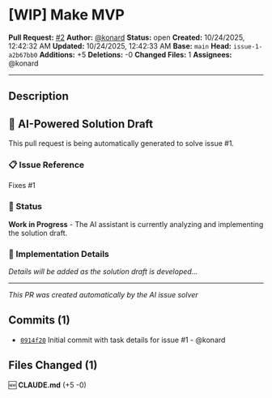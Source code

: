 # [WIP] Make MVP

**Pull Request:** [#2](https://github.com/link-foundation/gh-download-pull-request/pull/2)
**Author:** [@konard](https://github.com/konard)
**Status:** open
**Created:** 10/24/2025, 12:42:32 AM
**Updated:** 10/24/2025, 12:42:33 AM
**Base:** `main`
**Head:** `issue-1-a2b67bb0`
**Additions:** +5
**Deletions:** -0
**Changed Files:** 1
**Assignees:** @konard

---

## Description

## 🤖 AI-Powered Solution Draft

This pull request is being automatically generated to solve issue #1.

### 📋 Issue Reference
Fixes #1

### 🚧 Status
**Work in Progress** - The AI assistant is currently analyzing and implementing the solution draft.

### 📝 Implementation Details
_Details will be added as the solution draft is developed..._

---
*This PR was created automatically by the AI issue solver*

## Commits (1)

- [`0914f20`](https://github.com/link-foundation/gh-download-pull-request/commit/0914f20e171017d624f02893cd048e6a2da71d40) Initial commit with task details for issue #1 - @konard

## Files Changed (1)

🆕 **CLAUDE.md** (+5 -0)

